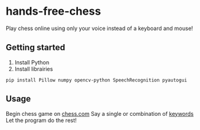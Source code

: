 # hands-free-chess
Play chess online using only your voice instead of a keyboard and mouse!

## Getting started
1. Install Python
2. Install librairies

```pip install Pillow numpy opencv-python SpeechRecognition pyautogui```

## Usage
Begin chess game on [chess.com](https://www.chess.com)
Say a single or combination of [keywords](res/keywords.txt)
Let the program do the rest!
